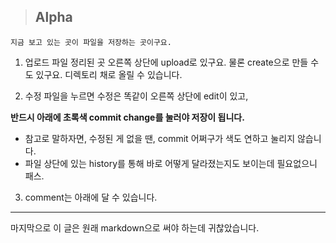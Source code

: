 > ## Alpha
```
지금 보고 있는 곳이 파일을 저장하는 곳이구요.
```
1. 업로드
파일 정리된 곳 오른쪽 상단에 upload로 있구요.
물론 create으로 만들 수도 있구요.
디렉토리 채로 올릴 수 있습니다.


2. 수정
파일을 누르면 수정은 똑같이 오른쪽 상단에 edit이 있고,

**반드시 아래에 초록색 commit change를 눌러야 저장이 됩니다.**

- 참고로 말하자면, 수정된 게 없을 땐, commit 어쩌구가 색도 연하고 눌리지 않습니다.
- 파일 상단에 있는 history를 통해 바로 어떻게 달라졌는지도 보이는데 필요없으니 패스.

3. comment는 아래에 달 수 있습니다.

***
마지막으로 이 글은 원래 markdown으로 써야 하는데 귀찮았습니다.
